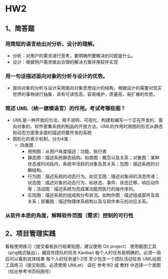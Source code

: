 # HW2

## 1、简答题
### 用简短的语言给出对分析、设计的理解。
  * 分析：对用户的需求进行思考，要明确所要解决的问题是什么。
  * 设计：根据用户需求做出合理的解决方案并用软件实现
### 用一句话描述面向对象的分析与设计的优势。
  * 面向对象的分析与设计采用面向对象思想设计的结构，根据设计的需要对现实世界的事物进行抽象，具有可读性高，容易维护，质量高，易扩展的优势。
### 简述 UML（统一建模语言）的作用。考试考哪些图？
  * UML是一种开放的方法，用于说明、可视化、构建和编写一个正在开发的、面向对象的、软件密集系统的制品的开放方法，UML的作用时用图的形式从静态和动态方面里全面的描述将要开发的系统
  * 图形化的表示机制，分为4类：
       * 四类图：
            * 用例图：从用户角度描述：功能、执行者
            * 静态图：描述系统静态结构。如类图：概念以及关系；对象图：某种状态或时间段内，系统中活跃的对象及其关系；包图：描述系统的分解结构。
            * 行为图：描述系统的动态行为。如交互图：描述对象间的消息传递；状态图：描述对象的动态行为，如状态、事件、状态迁移、响应动作等；活动图：描述系统为完成某功能而执行的操作序列。
            * 实现图：描述系统的组成和分布状况。如构件图：描述组成部件及其关系；部署图：描述物理体系结构以及与软件单元的对应关系。
    
  
### 从软件本质的角度，解释软件范围（需求）控制的可行性

## 2、项目管理实践

看板使用练习（提交看板执行结果贴图，建议使用 Git project）
使用截图工具（png格式输出），展现你团队的任务 Kanban
每个人的任务是明确的。必须一周后可以看到具体结果
每个人的任务是1-2项
至少包含一个团队活动任务
UML绘图工具练习（提交贴图，必须使用 UMLet）
请在 参考书2 或 教材 中选择一个类图（给出参考书页码图号）

